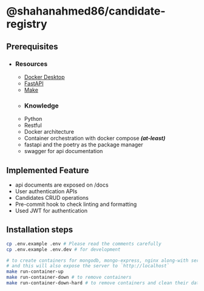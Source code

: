 # @shahanahmed86/candidate-registry

## Prerequisites

- ### Resources
  - [Docker Desktop](https://docs.docker.com/desktop/ 'https://docs.docker.com/desktop/')
  - [FastAPI](https://fastapi.tiangolo.com/ 'https://fastapi.tiangolo.com/')
  - [Make](https://linuxhint.com/install-make-ubuntu/ 'https://linuxhint.com/install-make-ubuntu/')
  - ### Knowledge
  - Python
  - Restful
  - Docker architecture
  - Container orchestration with docker compose **_(at-least)_**
  - fastapi and the poetry as the package manager
  - swagger for api documentation

## Implemented Feature

- api documents are exposed on /docs
- User authentication APIs
- Candidates CRUD operations
- Pre-commit hook to check linting and formatting
- Used JWT for authentication

## Installation steps

```sh
cp .env.example .env # Please read the comments carefully
cp .env.example .env.dev # for development

# to create containers for mongodb, mongo-express, nginx along-with server
# and this will also expose the server to `http://localhost`
make run-container-up
make run-container-down # to remove containers
make run-container-down-hard # to remove containers and clean their data also
```
